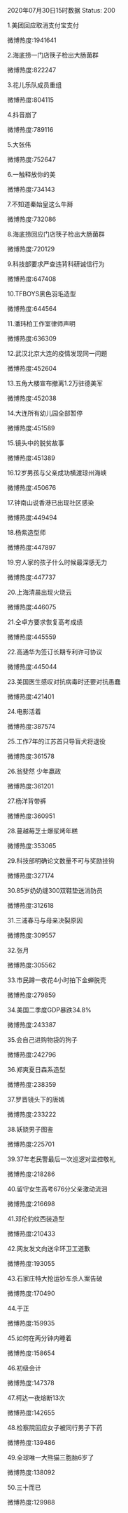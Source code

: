 2020年07月30日15时数据
Status: 200

1.美团回应取消支付宝支付

微博热度:1941641

2.海底捞一门店筷子检出大肠菌群

微博热度:822247

3.花儿乐队成员重组

微博热度:804115

4.抖音崩了

微博热度:789116

5.大张伟

微博热度:752647

6.一触释放你的美

微博热度:734143

7.不知道秦始皇这么牛掰

微博热度:732086

8.海底捞回应门店筷子检出大肠菌群

微博热度:720129

9.科技部要求严查违背科研诚信行为

微博热度:647408

10.TFBOYS黑色羽毛造型

微博热度:644564

11.潘玮柏工作室律师声明

微博热度:636309

12.武汉北京大连的疫情发现同一问题

微博热度:452604

13.五角大楼宣布撤离1.2万驻德美军

微博热度:452038

14.大连所有幼儿园全部暂停

微博热度:451589

15.镜头中的脱贫故事

微博热度:451389

16.12岁男孩与父亲成功横渡琼州海峡

微博热度:450676

17.钟南山说香港已出现社区感染

微博热度:449494

18.杨紫造型师

微博热度:447897

19.穷人家的孩子什么时候最深感无力

微博热度:447737

20.上海清晨出现火烧云

微博热度:446075

21.仝卓方要求恢复高考成绩

微博热度:445559

22.高通华为签订长期专利许可协议

微博热度:445044

23.美国医生感叹对抗病毒时还要对抗愚蠢

微博热度:421401

24.电影活着

微博热度:387574

25.工作7年的江苏首只导盲犬将退役

微博热度:361578

26.翁斐然 少年嬴政

微博热度:361201

27.杨洋背带裤

微博热度:360951

28.蔓越莓芝士爆浆烤年糕

微博热度:353065

29.科技部明确论文数量不可与奖励挂钩

微博热度:327174

30.85岁奶奶缝300双鞋垫送消防员

微博热度:312618

31.三浦春马与母亲决裂原因

微博热度:309557

32.张月

微博热度:305562

33.市民蹲一夜花4小时拍下金蝉脱壳

微博热度:279859

34.美国二季度GDP暴跌34.8%

微博热度:243387

35.会自己进购物袋的狗子

微博热度:242796

36.郑爽夏日森系造型

微博热度:238359

37.罗晋镜头下的唐嫣

微博热度:233222

38.妖娆男子图鉴

微博热度:225701

39.37年老民警最后一次巡逻对监控敬礼

微博热度:218286

40.留守女生高考676分父亲激动流泪

微博热度:216698

41.邓伦豹纹西装造型

微博热度:210433

42.网友发文向送伞环卫工道歉

微博热度:193055

43.石家庄特大抢运钞车杀人案告破

微博热度:170490

44.于正

微博热度:159935

45.如何在两分钟内睡着

微博热度:158654

46.初级会计

微博热度:147378

47.柯达一夜熔断13次

微博热度:142655

48.检察院回应女子被同行男子下药

微博热度:139486

49.全球唯一大熊猫三胞胎6岁了

微博热度:138092

50.三十而已

微博热度:129988

